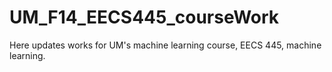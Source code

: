 UM_F14_EECS445_courseWork
=========================

Here updates works for UM's machine learning course, EECS 445, machine learning.
